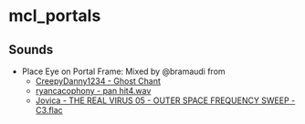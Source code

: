 # mcl_portals
## Sounds
* Place Eye on Portal Frame: Mixed by @bramaudi from
	- [CreepyDanny1234 - Ghost Chant](https://freesound.org/people/CreepyDanny1234/sounds/559390/)
	- [ryancacophony - pan hit4.wav](https://freesound.org/people/ryancacophony/sounds/202012/)
	- [Jovica - THE REAL VIRUS 05 - OUTER SPACE FREQUENCY SWEEP - C3.flac](https://freesound.org/people/Jovica/sounds/118532/)
